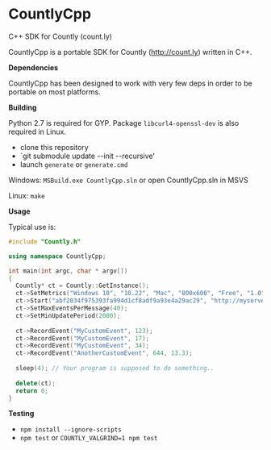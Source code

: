 CountlyCpp
==========

C++ SDK for Countly (count.ly)

CountlyCpp is a portable SDK for Countly (http://count.ly) written in C++.

**Dependencies**

CountlyCpp has been designed to work with very few deps in order to be portable on most platforms.

**Building**

Python 2.7 is required for GYP.
Package `libcurl4-openssl-dev` is also required in Linux.

* clone this repository
* `git submodule update --init --recursive'
* launch `generate` or `generate.cmd`

Windows: `MSBuild.exe CountlyCpp.sln` or open CountlyCpp.sln in MSVS

Linux: `make`

**Usage**

Typical use is:

```C++
#include "Countly.h"

using namespace CountlyCpp;

int main(int argc, char * argv[])
{
  Countly* ct = Countly::GetInstance();
  ct->SetMetrics("Windows 10", "10.22", "Mac", "800x600", "Free", "1.0");
  ct->Start("abf2034f975393fa994d1cf8adf9a93e4a29ac29", "http://myserver.com", 8080);
  ct->SetMaxEventsPerMessage(40);
  ct->SetMinUpdatePeriod(2000);
  
  ct->RecordEvent("MyCustomEvent", 123);
  ct->RecordEvent("MyCustomEvent", 17);
  ct->RecordEvent("MyCustomEvent", 34);
  ct->RecordEvent("AnotherCustomEvent", 644, 13.3);
 
  sleep(4); // Your program is supposed to do something..
  
  delete(ct);
  return 0;
}
```

**Testing**

* `npm install --ignore-scripts`
* `npm test` or `COUNTLY_VALGRIND=1 npm test`
